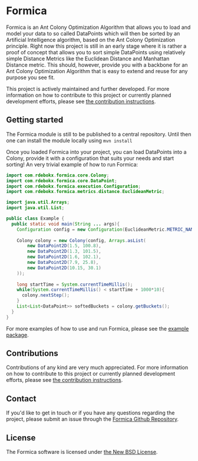 Formica
=======
Formica is an Ant Colony Optimization Algorithm that allows you to load and model your data to so called DataPoints which will then be sorted by an Artificial Intelligence algorithm, 
based on the Ant Colony Optimization principle. Right now this project is still in an early stage where it is rather a proof of concept that allows you to sort simple DataPoints using
relatively simple Distance Metrics like the Euclidean Distance and Manhattan Distance metric. This should, however, provide you with a backbone for an Ant Colony Optimization Algorithm that is
easy to extend and reuse for any purpose you see fit.

This project is actively maintained and further developed. 
For more information on how to contribute to this project or currently planned development efforts, please see [the contribution instructions](CONTRIBUTING.md).

## Getting started
The Formica module is still to be published to a central repository. Until then one can install the module locally using `mvn install`

Once you loaded Formica into your project, you can load DataPoints into a Colony, provide it with a configuration that suits your needs and start sorting!
An very trivial example of how to run Formica:

```java
import com.rdebokx.formica.core.Colony;
import com.rdebokx.formica.core.DataPoint;
import com.rdebokx.formica.execution.Configuration;
import com.rdebokx.formica.metrics.distance.EuclideanMetric;

import java.util.Arrays;
import java.util.List;

public class Example {
  public static void main(String ... args){
    Configuration config = new Configuration(EuclideanMetric.METRIC_NAME, 5, 0.05, 0.25);
    
    Colony colony = new Colony(config, Arrays.asList(
        new DataPoint2D(1.5, 100.8),
        new DataPoint2D(1.3, 101.5),
        new DataPoint2D(1.6, 102.1),
        new DataPoint2D(7.9, 25.8),
        new DataPoint2D(10.15, 30.1)
    ));
    
    long startTime = System.currentTimeMillis();
    while(System.currentTimeMillis() < startTime + 1000*10){
      colony.nextStep();
    }
    List<List<DataPoint>> softedBuckets = colony.getBuckets();
  }
}
```
For more examples of how to use and run Formica, please see the [example package](src/main/java/com/rdebokx/formica/example).  

## Contributions
Contributions of any kind are very much appreciated. For more information on how to contribute to this project or currently planned development efforts, please see [the contribution instructions](CONTRIBUTING.md).  

## Contact
If you'd like to get in touch or if you have any questions regarding the project, please submit an issue through the [Formica Github Repository](https://github.com/Rdebokx/formica/issues).

## License
The Formica software is licensed under [the New BSD License](LICENSE).
